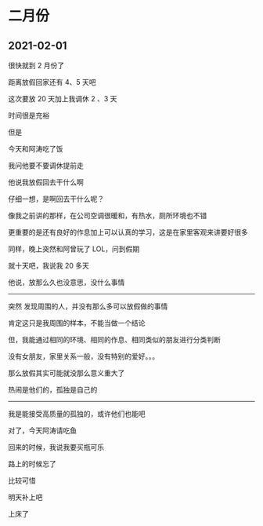 # 二月份

## 2021-02-01

很快就到 2 月份了

距离放假回家还有 4、5 天吧

这次要放 20 天加上我调休 2 、3 天

时间很是充裕

但是

今天和阿涛吃了饭

我问他要不要调休提前走

他说我放假回去干什么啊

仔细一想，是啊回去干什么呢？

像我之前讲的那样，在公司空调很暖和，有热水，厕所环境也不错

更重要的是还有良好的作息加上可以认真的学习，这是在家里客观来讲要好很多

同样，晚上突然和阿曾玩了 LOL，问到假期

就十天吧，我说我 20 多天

他说，放那么久也没意思，没什么事情

---

突然 发现周围的人，并没有那么多可以放假做的事情

肯定这只是我周围的样本，不能当做一个结论

但，我能通过相同的环境、相同的作息、相同类似的朋友进行分类判断

没有女朋友，家里关系一般，没有特别的爱好。。。

那么放假其实可能就没那么意义重大了

热闹是他们的，孤独是自己的

---

我是能接受高质量的孤独的，或许他们也能吧

对了，今天阿涛请吃鱼

回来的时候，我说我要买瓶可乐

路上的时候忘了

比较可惜

明天补上吧

上床了

